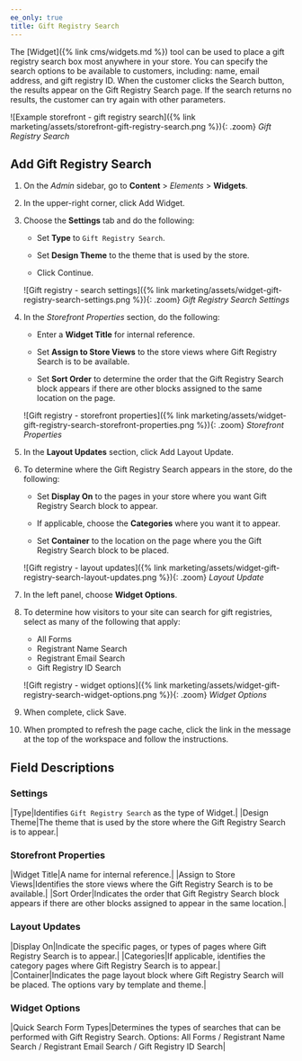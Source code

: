 ```yaml
---
ee_only: true
title: Gift Registry Search
---
```


The [Widget]({% link cms/widgets.md %}) tool can be used to place a gift registry search box most anywhere in your store. You can specify the search options to be available to customers, including: name, email address, and gift registry ID. When the customer clicks the Search button, the results appear on the Gift Registry Search page. If the search returns no results, the customer can try again with other parameters.

![Example storefront - gift registry search]({% link marketing/assets/storefront-gift-registry-search.png %}){: .zoom}
_Gift Registry Search_

## Add Gift Registry Search

1. On the _Admin_ sidebar, go to **Content** > _Elements_ > **Widgets**.

1. In the upper-right corner, click <span class="btn">Add Widget</span>.

1. Choose the **Settings** tab and do the following:

    - Set **Type** to `Gift Registry Search`.

    - Set **Design Theme** to the theme that is used by the store.

    - Click <span class="btn">Continue</span>.

    ![Gift registry - search settings]({% link marketing/assets/widget-gift-registry-search-settings.png %}){: .zoom}
    _Gift Registry Search Settings_

1. In the _Storefront Properties_ section, do the following:

    - Enter a **Widget Title** for internal reference.

    - Set **Assign to Store Views** to the store views where Gift Registry Search is to be available.

    - Set **Sort Order** to determine the order that the Gift Registry Search block appears if there are other blocks assigned to the same location on the page.

    ![Gift registry - storefront properties]({% link marketing/assets/widget-gift-registry-search-storefront-properties.png %}){: .zoom}
    _Storefront Properties_

1. In the **Layout Updates** section, click <span class="btn">Add Layout Update</span>.

1. To determine where the Gift Registry Search appears in the store, do the following:

    - Set **Display On** to the pages in your store where you want Gift Registry Search block to appear.

    - If applicable, choose the **Categories** where you want it to appear.

    - Set **Container** to the location on the page where you the Gift Registry Search block to be placed.

    ![Gift registry - layout updates]({% link marketing/assets/widget-gift-registry-search-layout-updates.png %}){: .zoom}
    _Layout Update_

1. In the left panel, choose **Widget Options**.

1. To determine how visitors to your site can search for gift registries, select as many of the following that apply:

    - All Forms
    - Registrant Name Search
    - Registrant Email Search
    - Gift Registry ID Search

    ![Gift registry - widget options]({% link marketing/assets/widget-gift-registry-search-widget-options.png %}){: .zoom}
    _Widget Options_

1. When complete, click <span class="btn">Save</span>.

1. When prompted to refresh the page cache, click the link in the message at the top of the workspace and follow the instructions.

## Field Descriptions

### Settings

|Type|Identifies `Gift Registry Search` as the type of Widget.|
|Design Theme|The theme that is used by the store where the Gift Registry Search is to appear.|

### Storefront Properties

|Widget Title|A name  for internal reference.|
|Assign to Store Views|Identifies the store views where the Gift Registry Search is to be available.|
|Sort Order|Indicates the order that Gift Registry Search block appears if there are other blocks assigned to appear in the same location.|

### Layout Updates

|Display On|Indicate the specific pages, or types of pages where Gift Registry Search is to appear.|
|Categories|If applicable, identifies the category pages where Gift Registry Search is to appear.|
|Container|Indicates the page layout block where Gift Registry Search will be placed. The options vary by template and theme.|

### Widget Options

|Quick Search Form Types|Determines the types of searches that can be performed with Gift Registry Search. Options: All Forms / Registrant Name Search / Registrant Email Search / Gift Registry ID Search|
